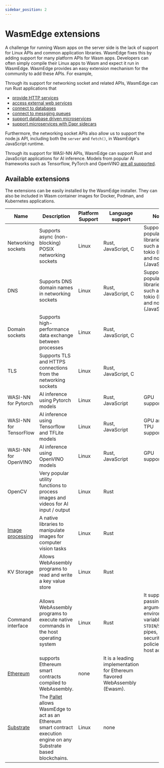 ```yaml
---
sidebar_position: 2
---
```


# WasmEdge extensions

A challenge for running Wasm apps on the server side is the lack of support for Linux APIs and common application libraries. WasmEdge fixes this by adding support for many platform APIs for Wasm apps. Developers can often simply compile their Linux apps to Wasm and expect it run in WasmEdge. WasmEdge provides an easy extension mechanism for the community to add these APIs. For example,

Through its support for networking socket and related APIs, WasmEdge can run Rust applications that

-   [provide HTTP services](https://github.com/WasmEdge/wasmedge_hyper_demo)
-   [access external web services](https://github.com/WasmEdge/wasmedge_reqwest_demo)
-   [connect to databases](https://github.com/WasmEdge/wasmedge-db-examples)
-   [connect to messging queues](https://github.com/docker/awesome-compose/tree/master/wasmedge-kafka-mysql)
-   [support database driven microservices](https://github.com/second-state/microservice-rust-mysql)
-   [support microservices with Dapr sidecars](https://github.com/second-state/dapr-wasm)

Furthermore, the networking socket APIs also allow us to support the node.js API, including both the `server` and `fetch()`, in WasmEdge's JavaScript runtime.

Through its support for WASI-NN APIs, WasmEdge can support Rust and JavaScript applications for AI inference. Models from popular AI frameworks such as Tensorflow, PyTorch and OpenVINO [are all supported](https://github.com/second-state/WasmEdge-WASINN-examples).

## Available extensions

The extensions can be easily installed by the WasmEdge installer. They can also be included in Wasm container images for Docker, Podman, and Kubernetes applications.

| Name | Description | Platform Support | Language support | Note |
| --- | --- | --- | --- | --- |
| Networking sockets | Supports async (non-blocking) POSIX networking sockets | Linux | Rust, JavaScript, C | Supports popular libraries such as tokio (Rust) and node (JavaScript) |
| DNS | Supports DNS domain names in networking sockets | Linux | Rust, JavaScript, C | Supports popular libraries such as tokio (Rust) and node (JavaScript) |
| Domain sockets | Supports high-performance data exchange between processes | Linux | Rust, JavaScript, C |  |
| TLS | Supports TLS and HTTPS connections from the networking sockets | Linux | Rust, JavaScript, C |  |
| WASI-NN for Pytorch | AI inference using Pytorch models | Linux | Rust, JavaScript | GPU supported |
| WASI-NN for TensorFlow | AI inference using Tensorflow and TFLite models | Linux | Rust, JavaScript | GPU and TPU supported |
| WASI-NN for OpenVINO | AI inference using OpenVINO models | Linux | Rust, JavaScript | GPU supported |
| OpenCV | Very popular utility functions to process images and videos for AI input / output | Linux | Rust |  |
| [Image processing](https://github.com/second-state/WasmEdge-image) | A native libraries to manipulate images for computer vision tasks | Linux | Rust |  |
| KV Storage | Allows WebAssembly programs to read and write a key value store | Linux | Rust |  |
| Command interface | Allows WebAssembly programs to execute native commands in the host operating system | Linux | Rust | It supports passing arguments, environment variables, `STDIN`/`STDOUT` pipes, and security policies for host access. |
| [Ethereum](https://github.com/second-state/wasmedge-evmc) | supports Ethereum smart contracts compiled to WebAssembly. | none | It is a leading implementation for Ethereum flavored WebAssembly (Ewasm). |
| [Substrate](https://github.com/second-state/substrate-ssvm-node) | The [Pallet](https://github.com/second-state/pallet-ssvm) allows WasmEdge to act as an Ethereum smart contract execution engine on any Substrate based blockchains. | Linux | none |  |
